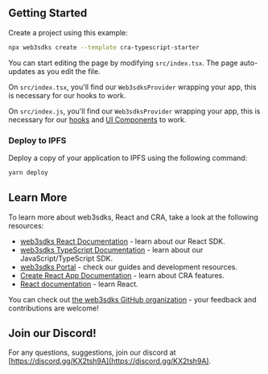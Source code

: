 ## Getting Started

Create a project using this example:

```bash
npx web3sdks create --template cra-typescript-starter
```

You can start editing the page by modifying `src/index.tsx`. The page auto-updates as you edit the file.

On `src/index.tsx`, you'll find our `Web3sdksProvider` wrapping your app, this is necessary for our hooks to work.

On `src/index.js`, you'll find our `Web3sdksProvider` wrapping your app, this is necessary for our [hooks](https://docs.web3sdks.com/react) and
[UI Components](https://docs.web3sdks.com/ui-components) to work.

### Deploy to IPFS

Deploy a copy of your application to IPFS using the following command:

```bash
yarn deploy
```

## Learn More

To learn more about web3sdks, React and CRA, take a look at the following resources:

- [web3sdks React Documentation](https://docs.web3sdks.com/react) - learn about our React SDK.
- [web3sdks TypeScript Documentation](https://docs.web3sdks.com/react) - learn about our JavaScript/TypeScript SDK.
- [web3sdks Portal](https://docs.web3sdks.com/react) - check our guides and development resources.
- [Create React App Documentation](https://facebook.github.io/create-react-app/docs/getting-started) - learn about CRA features.
- [React documentation](https://reactjs.org/) - learn React.

You can check out [the web3sdks GitHub organization](https://github.com/web3sdks) - your feedback and contributions are welcome!

## Join our Discord!

For any questions, suggestions, join our discord at [https://discord.gg/KX2tsh9A](https://discord.gg/KX2tsh9A).
